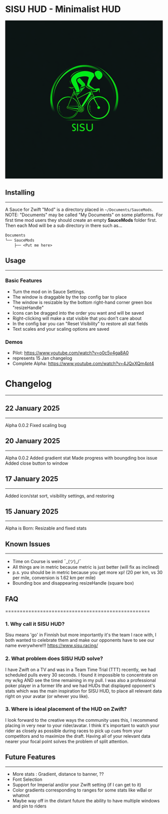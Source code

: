 SISU HUD - Minimalist HUD 
=========================

![SISU HUD Logo](https://raw.githubusercontent.com/sauce-mods-sisu/sisu-hud/main/images/sisu-hud-logo.png)


## Installing
------------------
A Sauce for Zwift "Mod" is a directory placed in `~/Documents/SauceMods`.  NOTE: "Documents"
may be called "My Documents" on some platforms.  For first time mod users they should create
an empty **SauceMods** folder first.  Then each Mod will be a sub directory in there such as...
```
Documents
└── SauceMods
    ├── <Put me here>
```

## Usage
------------------
### Basic Features
- Turn the mod on in Sauce Settings.
- The window is draggable by the top config bar to place
- The window is resizable by the bottom right-hand corner green box "resizeHandle"
- Icons can be dragged into the order you want and will be saved
- Right-clicking will make a stat visible that you don't care about
- In the config bar you can "Reset Visibility" to restore all stat fields
- Text scales and your scaling options are saved

### Demos
- Pilot: https://www.youtube.com/watch?v=o0c5v4ga8A0
 - represents 15 Jan changelog
- Complete Alpha: https://www.youtube.com/watch?v=4JQxXQm4pt4


# Changelog 
------------------

## 22 January 2025
------------------
Alpha 0.0.2
Fixed scaling bug

## 20 January 2025
------------------
Alpha 0.0.2
Added gradient stat
Made progress with boungding box issue
Added close button to window

## 17 January 2025
------------------
Added icon/stat sort, visibility settings, and restoring

## 15 January 2025
------------------
Alpha is Born: Resizable and fixed stats


## Known Issues
------------------
- Time on Course is weird ¯\_(ツ)_/¯
- All things are in metric because metric is just better (will fix as inclined)
 - p.s. you should be in metric because you get more xp! (20 per km, vs 30 per mile, conversion is 1.62 km per mile)
- Bounding box and disappearing resizeHandle (square box)


## FAQ
==================================================
### 1. Why call it SISU HUD?
Sisu means 'go' in Finnish but more importantly it's the team I race with, I both wanted to celebrate them and make our opponents have to see our name everywhere!!! https://www.sisu.racing/

### 2. What problem does SISU HUD solve?
I have Zwift on a TV and was in a Team Time Trial (TTT) recently, we had scheduled pulls every 30 seconds.  I found it impossible to concentrate on my w/kg AND see the time remaining in my pull.  I was also a professional poker player in a former life and we had HUDs that displayed opponent's stats which was the main inspiration for SISU HUD, to place all relevant data right on your avatar (or whever you like).  

### 3. Where is ideal placement of the HUD on Zwift?
I look forward to the creative ways the community uses this, I recommend placing in very near to your rider/avatar.  I think it's important to watch your rider as closely as possible during races to pick up cues from your competitors and to maximize the draft.  Having all of your relevant data nearer your focal point solves the problem of split attention.

## Future Features
------------------
- More stats : Gradient, distance to banner, ??
- Font Selection
- Support for Imperial and/or your Zwift setting (if I can get to it)
- Color gradients corresponding to ranges for some stats like wBal or whatnot
- Maybe way off in the distant future the ability to have multiple windows and pin to riders